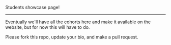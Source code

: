 Students showcase page!

----------------------

Eventually we'll have all the cohorts here and make it available on the website, but for now this will have to do.

Please fork this repo, update your bio, and make a pull request.